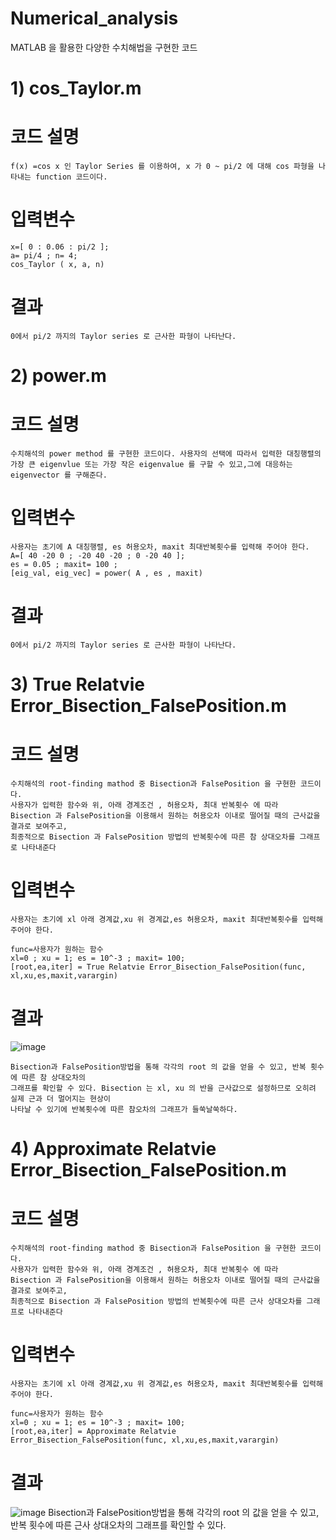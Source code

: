 # Numerical_analysis

 MATLAB 을 활용한 다양한 수치해법을 구현한 코드

# 1) cos_Taylor.m 

 # 코드 설명
 
    f(x) =cos x 인 Taylor Series 를 이용하여, x 가 0 ~ pi/2 에 대해 cos 파형을 나타내는 function 코드이다.
    
 # 입력변수
 
    x=[ 0 : 0.06 : pi/2 ];
    a= pi/4 ; n= 4;
    cos_Taylor ( x, a, n)

 # 결과
 
    0에서 pi/2 까지의 Taylor series 로 근사한 파형이 나타난다.
 
# 2) power.m 

 # 코드 설명
 
    수치해석의 power method 를 구현한 코드이다. 사용자의 선택에 따라서 입력한 대칭행렬의 가장 큰 eigenvlue 또는 가장 작은 eigenvalue 를 구할 수 있고,그에 대응하는 eigenvector 를 구해준다.
 
  # 입력변수
  
    사용자는 초기에 A 대칭행렬, es 허용오차, maxit 최대반복횟수를 입력해 주어야 한다.
    A=[ 40 -20 0 ; -20 40 -20 ; 0 -20 40 ];
    es = 0.05 ; maxit= 100 ;
    [eig_val, eig_vec] = power( A , es , maxit)

 # 결과
 
    0에서 pi/2 까지의 Taylor series 로 근사한 파형이 나타난다.

# 3) True Relatvie Error_Bisection_FalsePosition.m 

 # 코드 설명
 
    수치해석의 root-finding mathod 중 Bisection과 FalsePosition 을 구현한 코드이다.
    사용자가 입력한 함수와 위, 아래 경계조건 , 허용오차, 최대 반복횟수 에 따라
    Bisection 과 FalsePosition을 이용해서 원하는 허용오차 이내로 떨어질 때의 근사값을 결과로 보여주고, 
    최종적으로 Bisection 과 FalsePosition 방법의 반복횟수에 따른 참 상대오차를 그래프로 나타내준다 
 
  # 입력변수
  
    사용자는 초기에 xl 아래 경계값,xu 위 경계값,es 허용오차, maxit 최대반복횟수를 입력해 주어야 한다.
    
    func=사용자가 원하는 함수
    xl=0 ; xu = 1; es = 10^-3 ; maxit= 100;
    [root,ea,iter] = True Relatvie Error_Bisection_FalsePosition(func, xl,xu,es,maxit,varargin)

 # 결과
 
 ![image](https://user-images.githubusercontent.com/44575829/48900402-9e68b480-ee95-11e8-93b4-b61417aff4ff.png)
    
    Bisection과 FalsePosition방법을 통해 각각의 root 의 값을 얻을 수 있고, 반복 횟수에 따른 참 상대오차의 
    그래프를 확인할 수 있다. Bisection 는 xl, xu 의 반을 근사값으로 설정하므로 오히려 실제 근과 더 멀어지는 현상이
    나타날 수 있기에 반복횟수에 따른 참오차의 그래프가 들쑥날쑥하다. 
    
# 4) Approximate Relatvie Error_Bisection_FalsePosition.m 

 # 코드 설명
 
    수치해석의 root-finding mathod 중 Bisection과 FalsePosition 을 구현한 코드이다.
    사용자가 입력한 함수와 위, 아래 경계조건 , 허용오차, 최대 반복횟수 에 따라
    Bisection 과 FalsePosition을 이용해서 원하는 허용오차 이내로 떨어질 때의 근사값을 결과로 보여주고, 
    최종적으로 Bisection 과 FalsePosition 방법의 반복횟수에 따른 근사 상대오차를 그래프로 나타내준다 
 
  # 입력변수
  
    사용자는 초기에 xl 아래 경계값,xu 위 경계값,es 허용오차, maxit 최대반복횟수를 입력해 주어야 한다.
    
    func=사용자가 원하는 함수
    xl=0 ; xu = 1; es = 10^-3 ; maxit= 100;
    [root,ea,iter] = Approximate Relatvie Error_Bisection_FalsePosition(func, xl,xu,es,maxit,varargin)

 # 결과
 
 ![image](https://user-images.githubusercontent.com/44575829/48900445-bd674680-ee95-11e8-95cd-f17170e19d58.png)
    Bisection과 FalsePosition방법을 통해 각각의 root 의 값을 얻을 수 있고, 
    반복 횟수에 따른 근사 상대오차의 그래프를 확인할 수 있다. 
    
    
    
    
 
 

